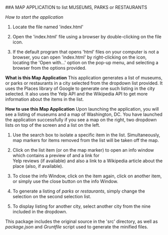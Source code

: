 ##A MAP APPLICATION to list MUSEUMS, PARKS or RESTAURANTS

*How to start the application*

1. Locate the file named 'index.html' 

2. Open the 'index.html' file using a browser by double-clicking on the file icon. 

3. If the default program that opens 'html' files on your computer is  not a browser, you can open 'index.html' by right-clicking on the icon, locating the 'Open with...' option on the pop-up menu, and selecting a browser from the options provided. 



**What is this Map Application**
This application generates a list of museums, or parks or restaurants in a city selected from the dropdown list provided. 
It uses the Places library of Google to generate one such listing in the city selected.
It also uses the Yelp API and the Wikipedia API to get more information about the items in the list.
 
**How to use this Map Application**
Upon launching the application, you will see a listing of museums and a map of Washington, DC. You have launched the application successfully if you see a map on the right, two dropdown lists on top of the screen and a list on the left. 

1. Use the search box to isolate a specific item in the list. Simultaneously, map markers for items removed from the list will be taken off the map. 

2. Click on the list item (or on the map marker) to open an info window which contains a preview of and a link for  
Yelp reviews (if available) and also a link to a Wikipedia article about the place (also, if available).

3. To close the info Window, click on the item again, click on another item, or simply use the close button on the info Window. 

4. To generate a listing of _parks_ or _restaurants_, simply change the selection on the second selection list.

5. To display listing for another city, select another city from the nine included in the dropdown. 

This package includes the original source in the 'src' directory, as well as _package.json_ and _Gruntfile_ script used to generate the minified files.